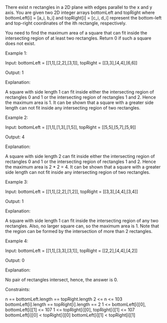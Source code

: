 There exist n rectangles in a 2D plane with edges parallel to the x and y axis. You are given two 2D integer arrays bottomLeft and topRight where bottomLeft[i] = [a_i, b_i] and topRight[i] = [c_i, d_i] represent the bottom-left and top-right coordinates of the ith rectangle, respectively.

You need to find the maximum area of a square that can fit inside the intersecting region of at least two rectangles. Return 0 if such a square does not exist.

 

Example 1:


Input: bottomLeft = [[1,1],[2,2],[3,1]], topRight = [[3,3],[4,4],[6,6]]

Output: 1

Explanation:

A square with side length 1 can fit inside either the intersecting region of rectangles 0 and 1 or the intersecting region of rectangles 1 and 2. Hence the maximum area is 1. It can be shown that a square with a greater side length can not fit inside any intersecting region of two rectangles.

Example 2:


Input: bottomLeft = [[1,1],[1,3],[1,5]], topRight = [[5,5],[5,7],[5,9]]

Output: 4

Explanation:

A square with side length 2 can fit inside either the intersecting region of rectangles 0 and 1 or the intersecting region of rectangles 1 and 2. Hence the maximum area is 2 * 2 = 4. It can be shown that a square with a greater side length can not fit inside any intersecting region of two rectangles.

Example 3:

  
Input: bottomLeft = [[1,1],[2,2],[1,2]], topRight = [[3,3],[4,4],[3,4]]

Output: 1

Explanation:

A square with side length 1 can fit inside the intersecting region of any two rectangles. Also, no larger square can, so the maximum area is 1. Note that the region can be formed by the intersection of more than 2 rectangles.

Example 4:

  
Input: bottomLeft = [[1,1],[3,3],[3,1]], topRight = [[2,2],[4,4],[4,2]]

Output: 0

Explanation:

No pair of rectangles intersect, hence, the answer is 0.

 

Constraints:

n == bottomLeft.length == topRight.length
2 <= n <= 103
bottomLeft[i].length == topRight[i].length == 2
1 <= bottomLeft[i][0], bottomLeft[i][1] <= 107
1 <= topRight[i][0], topRight[i][1] <= 107
bottomLeft[i][0] < topRight[i][0]
bottomLeft[i][1] < topRight[i][1]